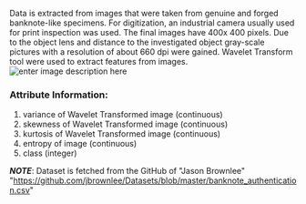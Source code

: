 Data is extracted from images that were taken from genuine and forged banknote-like specimens. For digitization, an industrial camera usually used for print inspection was used. The final images have 400x 400 pixels. Due to the object lens and distance to the investigated object gray-scale pictures with a resolution of about 660 dpi were gained. Wavelet Transform tool were used to extract features from images.
![enter image description here](https://jamesmccaffrey.files.wordpress.com/2020/08/us_banknotes.jpg)

### Attribute Information:

1. variance of Wavelet Transformed image (continuous)
2. skewness of Wavelet Transformed image (continuous)
3. kurtosis of Wavelet Transformed image (continuous)
4. entropy of image (continuous)
5. class (integer)

***NOTE***: Dataset is fetched from the GitHub of "Jason Brownlee" "https://github.com/jbrownlee/Datasets/blob/master/banknote_authentication.csv"
